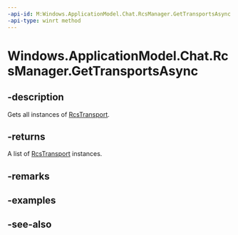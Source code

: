 ```yaml
---
-api-id: M:Windows.ApplicationModel.Chat.RcsManager.GetTransportsAsync
-api-type: winrt method
---
```


<!-- Method syntax
public Windows.Foundation.IAsyncOperation<Windows.Foundation.Collections.IVectorView<Windows.ApplicationModel.Chat.RcsTransport>> GetTransportsAsync()
-->

# Windows.ApplicationModel.Chat.RcsManager.GetTransportsAsync

## -description
Gets all instances of [RcsTransport](rcstransport.md).

## -returns
A list of [RcsTransport](rcstransport.md) instances.

## -remarks

## -examples

## -see-also
